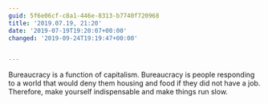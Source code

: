 ```yaml
---
guid: 5f6e06cf-c8a1-446e-8313-b7740f720968
title: '2019.07.19, 21:20'
date: '2019-07-19T19:20:07+00:00'
changed: '2019-09-24T19:19:47+00:00'


---
```


Bureaucracy is a function of capitalism. Bureaucracy is people responding to a world that would deny them housing and food if they did not have a job. Therefore, make yourself indispensable and make things run slow. 
